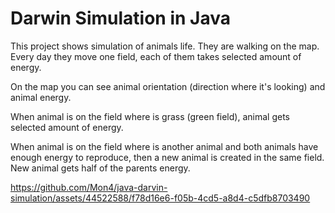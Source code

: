 # Darwin Simulation in Java

This project shows simulation of animals life. They are walking on the map. Every day they move one field, each of them takes selected amount of energy.

On the map you can see animal orientation (direction where it's looking) and animal energy.

When animal is on the field where is grass (green field), animal gets selected amount of energy.

When animal is on the field where is another animal and both animals have enough energy to reproduce, then a new animal is created in the same field. New animal gets half of the parents energy.

https://github.com/Mon4/java-darvin-simulation/assets/44522588/f78d16e6-f05b-4cd5-a8d4-c5dfb8703490

